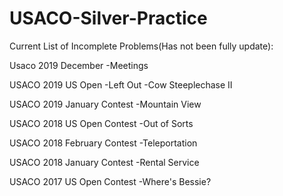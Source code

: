# USACO-Silver-Practice

Current List of Incomplete Problems(Has not been fully update):

Usaco 2019 December
-Meetings

USACO 2019 US Open
-Left Out
-Cow Steeplechase II

USACO 2019 January Contest
-Mountain View

USACO 2018 US Open Contest
-Out of Sorts

USACO 2018 February Contest
-Teleportation

USACO 2018 January Contest
-Rental Service

USACO 2017 US Open Contest
-Where's Bessie?

